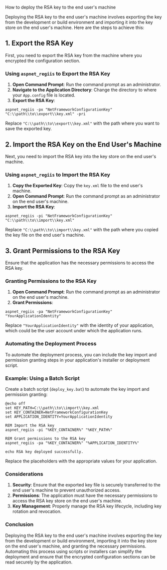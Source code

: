 How to deploy the RSA key to the end user's machine


Deploying the RSA key to the end user's machine involves exporting the key from the development or build environment and importing it into the key store on the end user's machine. Here are the steps to achieve this:

## 1. Export the RSA Key

First, you need to export the RSA key from the machine where you encrypted the configuration section.

### Using `aspnet_regiis` to Export the RSA Key

1. **Open Command Prompt**: Run the command prompt as an administrator.
2. **Navigate to the Application Directory**: Change the directory to where your `App.config` file is located.
3. **Export the RSA Key**:

```
aspnet_regiis -px "NetFrameworkConfigurationKey" "C:\\path\\to\\export\\key.xml" -pri

```

Replace `"C:\\path\\to\\export\\key.xml"` with the path where you want to save the exported key.

## 2. Import the RSA Key on the End User's Machine

Next, you need to import the RSA key into the key store on the end user's machine.

### Using `aspnet_regiis` to Import the RSA Key

1. **Copy the Exported Key**: Copy the `key.xml` file to the end user's machine.
2. **Open Command Prompt**: Run the command prompt as an administrator on the end user's machine.
3. **Import the RSA Key**:

```
aspnet_regiis -pi "NetFrameworkConfigurationKey" "C:\\path\\to\\import\\key.xml"

```

Replace `"C:\\path\\to\\import\\key.xml"` with the path where you copied the key file on the end user's machine.

## 3. Grant Permissions to the RSA Key

Ensure that the application has the necessary permissions to access the RSA key.

### Granting Permissions to the RSA Key

1. **Open Command Prompt**: Run the command prompt as an administrator on the end user's machine.
2. **Grant Permissions**:

```
aspnet_regiis -pa "NetFrameworkConfigurationKey" "YourApplicationIdentity"

```

Replace `"YourApplicationIdentity"` with the identity of your application, which could be the user account under which the application runs.

### Automating the Deployment Process

To automate the deployment process, you can include the key import and permission granting steps in your application's installer or deployment script.

### Example: Using a Batch Script

Create a batch script (`deploy_key.bat`) to automate the key import and permission granting:

```
@echo off
set KEY_PATH=C:\\path\\to\\import\\key.xml
set KEY_CONTAINER=NetFrameworkConfigurationKey
set APPLICATION_IDENTITY=YourApplicationIdentity

REM Import the RSA key
aspnet_regiis -pi "%KEY_CONTAINER%" "%KEY_PATH%"

REM Grant permissions to the RSA key
aspnet_regiis -pa "%KEY_CONTAINER%" "%APPLICATION_IDENTITY%"

echo RSA key deployed successfully.

```

Replace the placeholders with the appropriate values for your application.

### Considerations

1. **Security**: Ensure that the exported key file is securely transferred to the end user's machine to prevent unauthorized access.
2. **Permissions**: The application must have the necessary permissions to access the RSA key store on the end user's machine.
3. **Key Management**: Properly manage the RSA key lifecycle, including key rotation and revocation.

### Conclusion

Deploying the RSA key to the end user's machine involves exporting the key from the development or build environment, importing it into the key store on the end user's machine, and granting the necessary permissions. Automating this process using scripts or installers can simplify the deployment and ensure that the encrypted configuration sections can be read securely by the application.